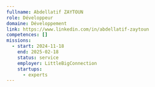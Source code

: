 ```yaml
---
fullname: Abdellatif ZAYTOUN
role: Développeur
domaine: Développement
link: https://www.linkedin.com/in/abdellatif-zaytoun
competences: []
missions:
  - start: 2024-11-18
    end: 2025-02-18
    status: service
    employer: LittleBigConnection
    startups:
      - experts
---
```

